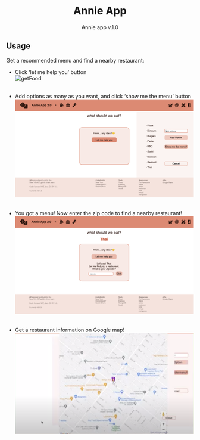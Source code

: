<!-- PROJECT LOGO -->
<br />
<h1 align="center">Annie App</h1>
<p align="center">Annie app v.1.0</p>

## Usage

Get a recommended menu and find a nearby restaurant:

- Click ‘let me help you’ button <br />
![getFood](client/Images/getFood.png=300) <br /><br />

- Add options as many as you want, and click ‘show me the menu’ button <br />
![foodOption](client/Images/foodOption.png) <br /><br />

- You got a menu! Now enter the zip code to find a nearby restaurant! <br />
![enterZipcode](client/Images/enterZipcode.png) <br /><br />

- Get a restaurant information on Google map! <br />
![googleMap](client/Images/googleMap.png) <br /><br />

